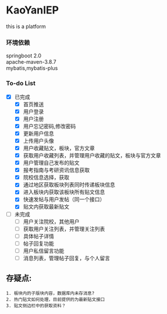 # KaoYanIEP
this is a platform
### 环境依赖
springboot 2.0  
apache-maven-3.8.7  
mybatis,mybatis-plus  
### To-do List
-[X] 已完成
  - [x] 首页推送
  - [x] 用户登录
  - [x] 用户注册
  - [x] 用户忘记密码,修改密码
  - [x] 更新用户信息
  - [x] 上传用户头像
  - [x] 用户收藏贴文，板块，官方文章
  - [x] 获取用户收藏列表，并管理用户收藏的贴文，板块与官方文章
  - [x] 用户管理自己发布的贴文
  - [x] 报考指南与考研资讯信息获取
  - [x] 院校信息选择，获取
  - [x] 通过地区获取板块列表同时传递板块信息
  - [x] 进入板块内获取该板块所有贴文信息
  - [x] 快速发帖与用户发帖（同一个接口）
  - [x] 贴文内获取最新贴文
- [ ] 未完成
  - [ ] 用户关注院校，其他用户
  - [ ] 获取用户关注列表，并管理关注列表
  - [ ] 具体帖子详情
  - [ ] 帖子回复功能
  - [ ] 用户私信留言功能
  - [ ] 消息列表，管理帖子回复，与个人留言

## 存疑点:
    1. 板块内的子版块内容，数据库内未存消息?
    2. 热门贴文如何处理，目前提供的为最新贴文接口
    3. 贴文侧边栏中的获取资料？